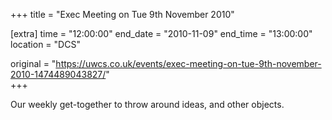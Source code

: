 +++
title = "Exec Meeting on Tue 9th November 2010"

[extra]
time = "12:00:00"
end_date = "2010-11-09"
end_time = "13:00:00"
location = "DCS"

original = "https://uwcs.co.uk/events/exec-meeting-on-tue-9th-november-2010-1474489043827/"    
+++

Our weekly get-together to throw around ideas, and other objects.

